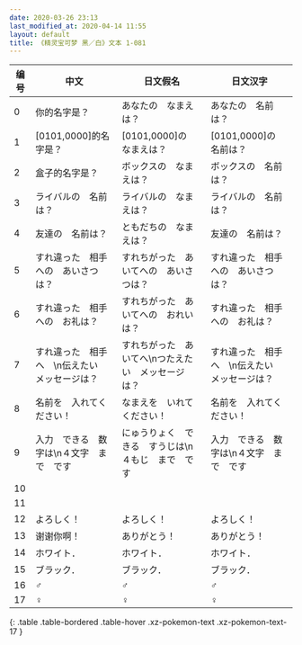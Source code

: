 ```yaml
---
date: 2020-03-26 23:13
last_modified_at: 2020-04-14 11:55
layout: default
title: 《精灵宝可梦 黑／白》文本 1-081
---
```

| 编号 | 中文 | 日文假名 | 日文汉字 |
| ---- | ---- | ---- | --- |
| 0 | 你的名字是？ | あなたの　なまえは？ | あなたの　名前は？ |
| 1 | [0101,0000]的名字是？ | [0101,0000]の　なまえは？ | [0101,0000]の　名前は？ |
| 2 | 盒子的名字是？ | ボックスの　なまえは？ | ボックスの　名前は？ |
| 3 | ライバルの　名前は？ | ライバルの　なまえは？ | ライバルの　名前は？ |
| 4 | 友達の　名前は？ | ともだちの　なまえは？ | 友達の　名前は？ |
| 5 | すれ違った　相手への　あいさつは？ | すれちがった　あいてへの　あいさつは？ | すれ違った　相手への　あいさつは？ |
| 6 | すれ違った　相手への　お礼は？ | すれちがった　あいてへの　おれいは？ | すれ違った　相手への　お礼は？ |
| 7 | すれ違った　相手へ　\n伝えたい　メッセージは？ | すれちがった　あいてへ\nつたえたい　メッセージは？ | すれ違った　相手へ　\n伝えたい　メッセージは？ |
| 8 | 名前を　入れてください！ | なまえを　いれてください！ | 名前を　入れてください！ |
| 9 | 入力　できる　数字は\n４文字　まで　です | にゅうりょく　できる　すうじは\n４もじ　まで　です | 入力　できる　数字は\n４文字　まで　です |
| 10 | 　 | 　 | 　 |
| 11 | 　 | 　 | 　 |
| 12 | よろしく！ | よろしく！ | よろしく！ |
| 13 | 谢谢你啊！ | ありがとう！ | ありがとう！ |
| 14 | ホワイト． | ホワイト． | ホワイト． |
| 15 | ブラック． | ブラック． | ブラック． |
| 16 | ♂ | ♂ | ♂ |
| 17 | ♀ | ♀ | ♀ |
{: .table .table-bordered .table-hover .xz-pokemon-text .xz-pokemon-text-17 }